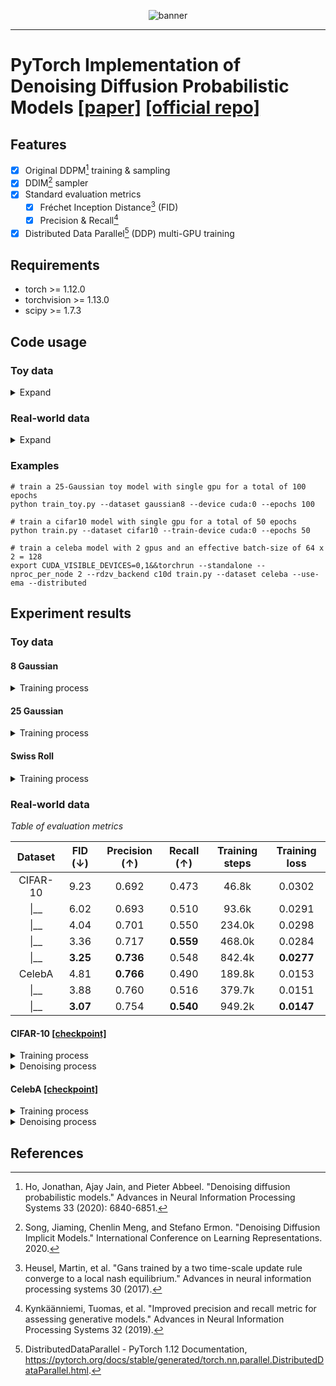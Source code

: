 <p align="center">
<img alt="banner" src="./assets/banner.webp">
</p>

---

# PyTorch Implementation of Denoising Diffusion Probabilistic Models [[paper]](https://arxiv.org/abs/2006.11239) [[official repo]](https://github.com/hojonathanho/diffusion)

## Features

- [x] Original DDPM[^1] training & sampling
- [x] DDIM[^2] sampler
- [x] Standard evaluation metrics
	- [x] Fréchet Inception Distance[^3] (FID)
	- [x] Precision & Recall[^4]
- [x] Distributed Data Parallel[^5] (DDP) multi-GPU training

## Requirements

- torch >= 1.12.0
- torchvision >= 1.13.0
- scipy >= 1.7.3


## Code usage

### Toy data

<details>
<summary>Expand</summary>
<pre><code>
usage: train_toy.py [-h] [--dataset {gaussian8,gaussian25,swissroll}]
                    [--size SIZE] [--root ROOT] [--epochs EPOCHS] [--lr LR]
                    [--beta1 BETA1] [--beta2 BETA2] [--lr-warmup LR_WARMUP]
                    [--batch-size BATCH_SIZE] [--timesteps TIMESTEPS]
                    [--beta-schedule {quad,linear,warmup10,warmup50,jsd}]
                    [--beta-start BETA_START] [--beta-end BETA_END]
                    [--model-mean-type {mean,x_0,eps}]
                    [--model-var-type {learned,fixed-small,fixed-large}]
                    [--loss-type {kl,mse}] [--image-dir IMAGE_DIR]
                    [--chkpt-dir CHKPT_DIR] [--chkpt-intv CHKPT_INTV]
                    [--eval-intv EVAL_INTV] [--seed SEED] [--resume]
                    [--device DEVICE] [--mid-features MID_FEATURES]
                    [--num-temporal-layers NUM_TEMPORAL_LAYERS]
optional arguments:
  -h, --help            show this help message and exit
  --dataset {gaussian8,gaussian25,swissroll}
  --size SIZE
  --root ROOT           root directory of datasets
  --epochs EPOCHS       total number of training epochs
  --lr LR               learning rate
  --beta1 BETA1         beta_1 in Adam
  --beta2 BETA2         beta_2 in Adam
  --lr-warmup LR_WARMUP
                        number of warming-up epochs
  --batch-size BATCH_SIZE
  --timesteps TIMESTEPS
                        number of diffusion steps
  --beta-schedule {quad,linear,warmup10,warmup50,jsd}
  --beta-start BETA_START
  --beta-end BETA_END
  --model-mean-type {mean,x_0,eps}
  --model-var-type {learned,fixed-small,fixed-large}
  --loss-type {kl,mse}
  --image-dir IMAGE_DIR
  --chkpt-dir CHKPT_DIR
  --chkpt-intv CHKPT_INTV
                        frequency of saving a checkpoint
  --eval-intv EVAL_INTV
  --seed SEED           random seed
  --resume              to resume from a checkpoint
  --device DEVICE
  --mid-features MID_FEATURES
  --num-temporal-layers NUM_TEMPORAL_LAYERS
</code></pre>
</details>

### Real-world data

<details><summary>Expand</summary>
<pre><code>
usage: train.py [-h] [--dataset {mnist,cifar10,celeba}] [--root ROOT]
                [--epochs EPOCHS] [--lr LR] [--beta1 BETA1] [--beta2 BETA2]
                [--batch-size BATCH_SIZE] [--timesteps TIMESTEPS]
                [--beta-schedule {quad,linear,warmup10,warmup50,jsd}]
                [--beta-start BETA_START] [--beta-end BETA_END]
                [--model-mean-type {mean,x_0,eps}]
                [--model-var-type {learned,fixed-small,fixed-large}]
                [--loss-type {kl,mse}] [--num-workers NUM_WORKERS]
                [--train-device TRAIN_DEVICE] [--eval-device EVAL_DEVICE]
                [--image-dir IMAGE_DIR] [--num-save-images NUM_SAVE_IMAGES]
                [--config-dir CONFIG_DIR] [--chkpt-dir CHKPT_DIR]
                [--chkpt-intv CHKPT_INTV] [--seed SEED] [--resume] [--eval]
                [--use-ema] [--ema-decay EMA_DECAY] [--distributed]
optional arguments:
  -h, --help            show this help message and exit
  --dataset {mnist,cifar10,celeba}
  --root ROOT           root directory of datasets
  --epochs EPOCHS       total number of training epochs
  --lr LR               learning rate
  --beta1 BETA1         beta_1 in Adam
  --beta2 BETA2         beta_2 in Adam
  --batch-size BATCH_SIZE
  --timesteps TIMESTEPS
                        number of diffusion steps
  --beta-schedule {quad,linear,warmup10,warmup50,jsd}
  --beta-start BETA_START
  --beta-end BETA_END
  --model-mean-type {mean,x_0,eps}
  --model-var-type {learned,fixed-small,fixed-large}
  --loss-type {kl,mse}
  --num-workers NUM_WORKERS
                        number of workers for data loading
  --train-device TRAIN_DEVICE
  --eval-device EVAL_DEVICE
  --image-dir IMAGE_DIR
  --num-save-images NUM_SAVE_IMAGES
                        number of images to generate & save
  --config-dir CONFIG_DIR
  --chkpt-dir CHKPT_DIR
  --chkpt-intv CHKPT_INTV
                        frequency of saving a checkpoint
  --seed SEED           random seed
  --resume              to resume from a checkpoint
  --eval                whether to evaluate fid during training
  --use-ema             whether to use exponential moving average
  --ema-decay EMA_DECAY
                        decay factor of ema
  --distributed         whether to use distributed training
</code></pre>
</details>

### Examples
```shell
# train a 25-Gaussian toy model with single gpu for a total of 100 epochs
python train_toy.py --dataset gaussian8 --device cuda:0 --epochs 100

# train a cifar10 model with single gpu for a total of 50 epochs
python train.py --dataset cifar10 --train-device cuda:0 --epochs 50

# train a celeba model with 2 gpus and an effective batch-size of 64 x 2 = 128
export CUDA_VISIBLE_DEVICES=0,1&&torchrun --standalone --nproc_per_node 2 --rdzv_backend c10d train.py --dataset celeba --use-ema --distributed
```

## Experiment results

### Toy data

#### 8 Gaussian

<details>
	<summary>Training process</summary>
	<p align="center"> 
		<img alt="gaussian8" src="./assets/gaussian8.webp" height=360 width=360 /> 
	</p>
</details>

#### 25 Gaussian
<details>
	<summary>Training process</summary>
	<p align="center"> 
		<img alt="gaussian25" src="./assets/gaussian25.webp" height=360 width=360 /> 
	</p>
</details>

#### Swiss Roll
<details>
	<summary>Training process</summary>
	<p align="center">
    	<img alt="swissroll" src="./assets/swissroll.webp" height=360 width=360 /> 
    </p>
</details>

### Real-world data

*Table of evaluation metrics*

|Dataset|FID (↓)|Precision (↑)|Recall (↑)|Training steps|Training loss|
|:---:|:---:|:---:|:---:|:---:|:---:|
|CIFAR-10|9.23|0.692|0.473|46.8k|0.0302|
|\|__|  6.02   |     0.693     |   0.510    |93.6k|0.0291|
|\|__|  4.04   |     0.701     |   0.550    |234.0k|0.0298|
|\|__|  3.36   |     0.717     |   **0.559**   |468.0k|0.0284|
|\|__| **3.25** | **0.736** | 0.548 |842.4k|**0.0277**|
|CelebA| 4.81 | **0.766** | 0.490 |189.8k|0.0153|
|\|__| 3.88 | 0.760 | 0.516 |379.7k|0.0151|
|\|__| **3.07** | 0.754 | **0.540** |949.2k|**0.0147**|


#### CIFAR-10 [[checkpoint]](https://github.com/tqch/ddpm-torch/releases/download/checkpoints/ddpm_cifar10_2160.pt)

<details>
	<summary>Training process</summary>
	(2160 epochs)
	<p align="center">
    	<img alt="cifar10_train_2160" src="./assets/cifar10_train_2160.webp" /> 
    </p>
</details>

<details>
	<summary>Denoising process</summary>
	<p align="center">
		<img alt="cifar10_denoise_100"src="./assets/cifar10_denoise_100.webp" /> 
	</p>
</details>

#### CelebA [[checkpoint]](https://github.com/tqch/ddpm-torch/releases/download/checkpoints/ddpm_celeba_600.pt)

<details>
	<summary>Training process</summary>
	(600 epochs)
	<p align="center">
    	<img alt="cifar10_train_100" src="./assets/celeba_train_600.webp" /> 
    </p>
</details>

<details>
	<summary>Denoising process</summary>
	<p align="center">
		<img alt="cifar10_denoise_100"src="./assets/celeba_denoise_100.webp" /> 
	</p>
</details>

## References

[^1]: Ho, Jonathan, Ajay Jain, and Pieter Abbeel. "Denoising diffusion probabilistic models." Advances in Neural Information Processing Systems 33 (2020): 6840-6851.
[^2]: Song, Jiaming, Chenlin Meng, and Stefano Ermon. "Denoising Diffusion Implicit Models." International Conference on Learning Representations. 2020.
[^3]: Heusel, Martin, et al. "Gans trained by a two time-scale update rule converge to a local nash equilibrium." Advances in neural information processing systems 30 (2017).
[^4]: Kynkäänniemi, Tuomas, et al. "Improved precision and recall metric for assessing generative models." Advances in Neural Information Processing Systems 32 (2019).
[^5]: DistributedDataParallel - PyTorch 1.12 Documentation, https://pytorch.org/docs/stable/generated/torch.nn.parallel.DistributedDataParallel.html. 
